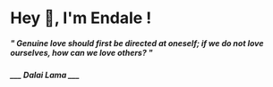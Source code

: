 <h1 title="head"> Hey 👋, I'm Endale !</h1>

**<h5><i>" Genuine love should first be directed at oneself; if we do not love ourselves, how can we love others? "</i></h5>**

*<b>___ Dalai Lama ___</b>*
